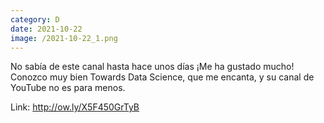 ```yaml
--- 
category: D 
date: 2021-10-22 
image: /2021-10-22_1.png 
--- 
```


No sabía de este canal hasta hace unos días ¡Me ha gustado mucho! Conozco muy bien Towards Data Science, que me encanta, y su canal de YouTube no es para menos. 

Link:  http://ow.ly/X5F450GrTyB